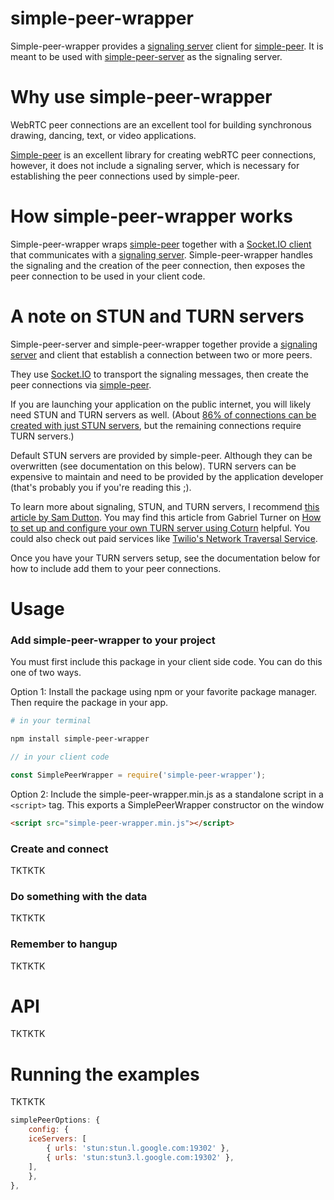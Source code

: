 # simple-peer-wrapper

Simple-peer-wrapper provides a [signaling server](https://developer.mozilla.org/en-US/docs/Web/API/WebRTC_API/Signaling_and_video_calling) client for [simple-peer](https://github.com/feross/simple-peer). It is meant to be used with [simple-peer-server](https://github.com/lisajamhoury/simple-peer-server) as the signaling server.

# Why use simple-peer-wrapper

WebRTC peer connections are an excellent tool for building synchronous drawing, dancing, text, or video applications.

[Simple-peer](https://github.com/feross/simple-peer) is an excellent library for creating webRTC peer connections, however, it does not include a signaling server, which is necessary for establishing the peer connections used by simple-peer.

# How simple-peer-wrapper works

Simple-peer-wrapper wraps [simple-peer](https://github.com/feross/simple-peer) together with a [Socket.IO client](https://socket.io/docs/v3/client-api/index.html) that communicates with a [signaling server](https://developer.mozilla.org/en-US/docs/Web/API/WebRTC_API/Signaling_and_video_calling). Simple-peer-wrapper handles the signaling and the creation of the peer connection, then exposes the peer connection to be used in your client code.

# A note on STUN and TURN servers

Simple-peer-server and simple-peer-wrapper together provide a [signaling server](https://developer.mozilla.org/en-US/docs/Web/API/WebRTC_API/Signaling_and_video_calling) and client that establish a connection between two or more peers.

They use [Socket.IO](https://socket.io/) to transport the signaling messages, then create the peer connections via [simple-peer](https://github.com/feross/simple-peer).

If you are launching your application on the public internet, you will likely need STUN and TURN servers as well. (About [86% of connections can be created with just STUN servers](https://www.html5rocks.com/en/tutorials/webrtc/infrastructure/), but the remaining connections require TURN servers.)

Default STUN servers are provided by simple-peer. Although they can be overwritten (see documentation on this below). TURN servers can be expensive to maintain and need to be provided by the application developer (that's probably you if you're reading this ;).

To learn more about signaling, STUN, and TURN servers, I recommend [this article by Sam Dutton](https://www.html5rocks.com/en/tutorials/webrtc/infrastructure/). You may find this article from Gabriel Turner on [How to set up and configure your own TURN server using Coturn](https://gabrieltanner.org/blog/turn-server) helpful. You could also check out paid services like [Twilio's Network Traversal Service](https://www.twilio.com/stun-turn).

Once you have your TURN servers setup, see the documentation below for how to include add them to your peer connections.

# Usage

### Add simple-peer-wrapper to your project

You must first include this package in your client side code. You can do this one of two ways.

Option 1: Install the package using npm or your favorite package manager. Then require the package in your app.

```bash
# in your terminal

npm install simple-peer-wrapper
```

```javascript
// in your client code

const SimplePeerWrapper = require('simple-peer-wrapper');
```

Option 2: Include the simple-peer-wrapper.min.js as a standalone script in a `<script>` tag. This exports a SimplePeerWrapper constructor on the window

```html
<script src="simple-peer-wrapper.min.js"></script>
```

### Create and connect

TKTKTK

### Do something with the data

TKTKTK

### Remember to hangup

TKTKTK

# API

TKTKTK

# Running the examples

TKTKTK

```javascript
simplePeerOptions: {
    config: {
    iceServers: [
        { urls: 'stun:stun.l.google.com:19302' },
        { urls: 'stun:stun3.l.google.com:19302' },
    ],
    },
},
```
